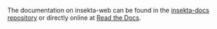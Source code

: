 The documentation on insekta-web can be found in the [insekta-docs repository](https://github.com/Insekta/insekta-docs) or directly online at [Read the Docs](https://insekta.readthedocs.io/en/latest/).